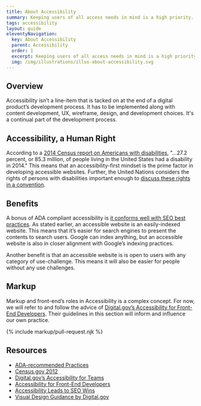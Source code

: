 ```yaml
---
title: About Accessibility
summary: Keeping users of all access needs in mind is a high priority.
tags: accessibility
layout: guide
eleventyNavigation:
  key: About Accessibility
  parent: Accessibility
  order: 1
  excerpt: Keeping users of all access needs in mind is a high priority.
  img: /img/illustrations/illus-about-accessibility.svg
---
```


## Overview

Accessibility isn’t a line-item that is tacked on at the end of a digital product’s development process. It has to be implemented along with content development, UX, wireframe, design, and development choices. It's a continual part of the development process. 

## Accessibility, a Human Right

According to a <a href="https://www.census.gov/content/dam/Census/library/publications/2018/demo/p70-152.pdf" target="_blank">2014 Census report on Americans with disabilities</a>, "...27.2 percent, or 85.3 million, of people living in the United States had a disability in 2014." This means that an accessibility-first mindset is the prime factor in developing accessible websites. Further, the United Nations considers the rights of persons with disabilities important enough to <a href="https://www.un.org/development/desa/disabilities/convention-on-the-rights-of-persons-with-disabilities.html" target="_blank">discuss these rights in a convention</a>. 

## Benefits

A bonus of ADA compliant accessibility is <a href="https://alistapart.com/article/accessibilityseo" target="_blank">it conforms well with SEO best practices</a>. As stated earlier, an accessible website is an easily-indexed website. This means that it’s easier for search engines to present the contents to search users. Google can index anything, but an accessible website is also in closer alignment with Google’s indexing practices.

Another benefit is that an accessible website is is open to users with any category of use-challenge. This means it will also be easier for people without any use challenges.

## Markup

Markup and front-end’s roles in Accessibility is a complex concept. For now, we will refer to and follow the advice of <a href="https://accessibility.digital.gov/front-end/getting-started/" target="_blank">Digital.gov’s Accessibility for Front-End Developers</a>. Their guidelines in this section will inform and influence our own practice.

{% include markup/pull-request.njk %}

## Resources

- <a href="http://www.ada.gov/pcatoolkit/chap5chklist.htm" target="_blank">ADA-recommended Practices </a>
- <a href="https://www.census.gov/newsroom/releases/archives/miscellaneous/cb12-134.html" target="_blank">Census.gov 2012 </a>
- <a href="https://accessibility.digital.gov/" target="_blank">Digital.gov’s Accessibility for Teams </a>
- <a href="https://accessibility.digital.gov/front-end/getting-started/" target="_blank">Accessibility for Front-End Developers </a>
- <a href="https://alistapart.com/article/accessibilityseo" target="_blank">Accessibility Leads to SEO Wins </a>
- <a href="https://accessibility.digital.gov/visual-design/getting-started/" target="_blank">Visual Design Guidance by Digital.gov </a>
